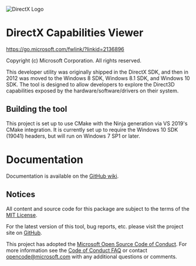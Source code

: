 ![DirectX Logo](https://github.com/microsoft/DxCapsViewer/wiki/Dx_Logo.gif)

# DirectX Capabilities Viewer

https://go.microsoft.com/fwlink/?linkid=2136896

Copyright (c) Microsoft Corporation. All rights reserved.

This developer utility was originally shipped in the DirectX SDK, and then in 2012 was moved to the Windows 8 SDK, Windows 8.1 SDK, and Windows 10 SDK. The tool is designed to allow developers to explore the Direct3D capabilities exposed by the hardware/software/drivers on their system.

## Building the tool

This project is set up to use CMake with the Ninja generation via VS 2019's CMake integration. It is currently set up to require the Windows 10 SDK (19041) headers, but will run on Windows 7 SP1 or later.

# Documentation

Documentation is available on the [GitHub wiki](https://github.com/microsoft/DxCapsViewer/wiki).

## Notices

All content and source code for this package are subject to the terms of the [MIT License](http://opensource.org/licenses/MIT).

For the latest version of this tool, bug reports, etc. please visit the project site on [GitHub](https://github.com/microsoft/DxCapsViewer).

This project has adopted the [Microsoft Open Source Code of Conduct](https://opensource.microsoft.com/codeofconduct/). For more information see the [Code of Conduct FAQ](https://opensource.microsoft.com/codeofconduct/faq/) or contact [opencode@microsoft.com](mailto:opencode@microsoft.com) with any additional questions or comments.
